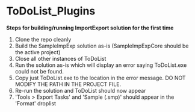 # ToDoList_Plugins

**Steps for building/running ImportExport solution for the first time**

1. Clone the repo cleanly
2. Build the SampleImpExp solution as-is (SampleImpExpCore should be the active project)
3. Close all other instances of ToDoList
4. Run the solution as-is which will display an error saying ToDoList.exe could not be found.
5. Copy just ToDoList.exe to the location in the error message. DO NOT MODIFY THE PATH IN THE PROJECT FILE.
6. Re-run the solution and ToDoList should now appear
7. 'Tools > Export Tasks' and 'Sample (.smp)' should appear in the 'Format' droplist
